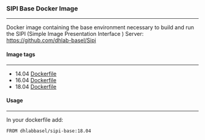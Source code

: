 ### SIPI Base Docker Image
---------------------------------------------------

Docker image containing the base environment necessary to build and run the SIPI (Simple Image Presentation Interface ) Server: https://github.com/dhlab-basel/Sipi

#### Image tags
--------------------
  - 14.04 [Dockerfile](https://github.com/dhlab-basel/docker-sipi-base/tree/master)
  - 16.04 [Dockerfile](https://github.com/dhlab-basel/docker-sipi-base/tree/16.04)
  - 18.04 [Dockerfile](https://github.com/dhlab-basel/docker-sipi-base/tree/16.04)

#### Usage
---------------

In your dockerfile add:

````
FROM dhlabbasel/sipi-base:18.04
````
